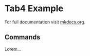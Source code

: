 # Tab4 Example

For full documentation visit [mkdocs.org](https://www.mkdocs.org).

## Commands

Lorem...

